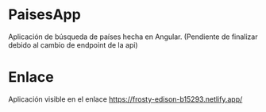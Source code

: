 # PaisesApp

Aplicación de búsqueda de países hecha en Angular.
(Pendiente de finalizar debido al cambio de endpoint de la api)

# Enlace

Aplicación visible en el enlace https://frosty-edison-b15293.netlify.app/
